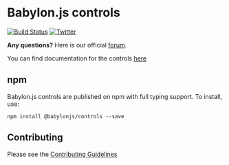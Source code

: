 # Babylon.js controls

[![Build Status](https://dev.azure.com/babylonjs/ContinousIntegration/_apis/build/status/Controls%20CI?branchName=master)](https://dev.azure.com/babylonjs/ContinousIntegration/_build/latest?definitionId=4&branchName=master)
[![Twitter](https://img.shields.io/twitter/follow/babylonjs.svg?style=social&label=Follow)](https://twitter.com/intent/follow?screen_name=babylonjs)

**Any questions?** Here is our official [forum](https://forum.babylonjs.com/).

You can find documentation for the controls [here](https://doc.babylonjs.com/features/controls)

## npm

Babylon.js controls are published on npm with full typing support. To install, use:

```text
npm install @babylonjs/controls --save
```

## Contributing
Please see the [Contributing Guidelines](./contributing.md)
